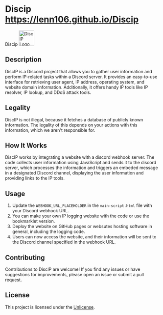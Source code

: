 # Discip https://lenn106.github.io/Discip
Discip <img src="https://tinypic.host/images/2023/07/22/image484191321929ac64.png" alt="DiscIP Logo" width="50" height="50">

## Description
DiscIP is a Discord project that allows you to gather user information and perform IP-related tasks within a Discord server. It provides an easy-to-use interface for retrieving user agent, IP address, operating system, and website domain information. Additionally, it offers handy IP tools like IP resolver, IP lookup, and DDoS attack tools.

## Legality
DiscIP is not illegal, because it fetches a database of publicly known information. The legality of this depends on your actions with this information, which we aren't responsible for.

## How It Works
DiscIP works by integrating a website with a discord webhook server. The code collects user information using JavaScript and sends it to the discord server, which processes the information and triggers an embeded message in a designated Discord channel, displaying the user information and providing links to the IP tools.

## Usage
1. Update the `WEBHOOK_URL_PLACEHOLDER` in the `main-script.html` file with your Discord webhook URL.
2. You can make your own IP logging website with the code or use the bookmarklet version.
3. Deploy the website on GitHub pages or websutes hosting software in general, including the logging code.
4. Users can now access the website, and their information will be sent to the Discord channel specified in the webhook URL.

## Contributing
Contributions to DiscIP are welcome! If you find any issues or have suggestions for improvements, please open an issue or submit a pull request.

## License
This project is licensed under the [Unlicense](LICENSE).

